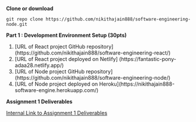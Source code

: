 **Clone or download**
```
git repo clone https://github.com/nikithajain888/software-engineering-node.git
```
**Part 1 : Development Environment Setup (30pts)**

<ol>
  <li>[URL of React project GitHub repository](https://github.com/nikithajain888/software-engineering-react/)</li>
  <li>[URL of React project deployed on Netlify] (https://fantastic-pony-adaa28.netlify.app/)</li>
  <li>[URL of Node project GitHub repository](https://github.com/nikithajain888/software-engineering-node/)</li>
  <li>[URL of Node project deployed on Heroku](https://nikithajain888-software-engine.herokuapp.com/)</li>
</ol>


**Assignment 1 Deliverables**

[Internal Link to Assignment 1 Deliverables](https://github.com/nikithajain888/software-engineering-node/blob/main/FSE%20-%20A1.pdf/)
